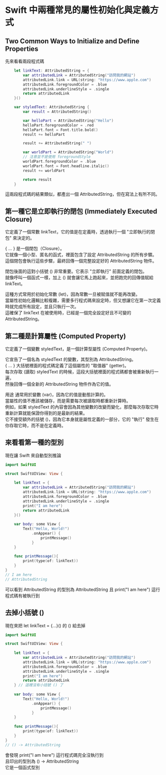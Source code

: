 # Swift 中兩種常見的屬性初始化與定義方式 

## Two Common Ways to Initialize and Define Properties

先來看看兩段程式碼

```swift
    let linkText: AttributedString = {
        var attributedLink = AttributedString("訪問我的網站")
        attributedLink.link = URL(string: "https://www.apple.com")
        attributedLink.foregroundColor = .blue
        attributedLink.underlineStyle = .single
        return attributedLink
    }()
```

```swift
    var styledText: AttributedString {
        var result = AttributedString()

        var helloPart = AttributedString("Hello")
        helloPart.foregroundColor = .red
        helloPart.font = Font.title.bold()
        result += helloPart

        result += AttributedString(" ")

        var worldPart = AttributedString("World")
        // 注意並不是使用 foregroundStyle
        worldPart.foregroundColor = .blue
        worldPart.font = Font.headline.italic()
        result += worldPart

        return result
    }
```

這兩段程式碼的結果類似，都產出一個 AttributedString，但在寫法上有所不同。

## 第一種它是立即執行的閉包 (Immediately Executed Closure)

它定義了一個常數 linkText，它的值是在定義時，透過執行一個 "立即執行的閉包" 來決定的。

{ ... } 是一個閉包（Closure）。  
它就像一個小型、匿名的函式，裡面包含了設定 AttributedString 的所有步驟。  
這個閉包會執行這些步驟，最終回傳一個完整設定好的 AttributedString 物件。

閉包後面的這對小括號 () 非常重要。它表示 "立即執行" 前面定義的閉包。  
就像呼叫一個函式一樣，加上 () 就會讓它馬上跑起來，並把跑完的回傳值賦給 linkText。

這種方式常用於初始化常數 (let)，因為常數一旦被賦值就不能再改變。  
當屬性初始化邏輯比較複雜，需要多行程式碼來設定時，但又想讓它在第一次定義時就完成所有設定，並且只執行一次。  
這確保了 linkText 在被使用時，已經是一個完全設定好且不可變的 AttributedString。

## 第二種是計算屬性 (Computed Property)

它定義了一個變數 styledText，是一個計算型屬性 (Computed Property)。

它宣告了一個名為 styledText 的變數，其型別為 AttributedString。  
{ ... } 大括號裡面的程式碼定義了這個屬性的 "取值器" (getter)。  
每次存取 (讀取) styledText 的時候，這段大括號裡面的程式碼都會被重新執行一遍，  
然後回傳一個全新的 AttributedString 物件作為它的值。

用途
通常用於變數 (var)，因為它的值是動態計算的。  
當屬性的值不應該被儲存，而是需要每次被讀取時都重新計算時。  
例如，如果 styledText 的內容會因為其他變數的改變而變化，那麼每次存取它時重新計算就能保證你得到的是最新的結果。  
它不接受額外的括號 ()，因為它本身就是屬性定義的一部分，它的 "執行" 發生在你存取它時，而不是在定義時。  

## 來看看第一種的型別

現在讓 Swift 來自動型別推論

```swift
import SwiftUI

struct SwiftUIView: View {
    
    let linkText = {
        var attributedLink = AttributedString("訪問我的網站")
        attributedLink.link = URL(string: "https://www.apple.com")
        attributedLink.foregroundColor = .blue
        attributedLink.underlineStyle = .single
        print("I am here")
        return attributedLink
    }()
    
    var body: some View {
        Text("Hello, World!")
            .onAppear() {
                printMessage()
            }
    }
    
    func printMessage(){
        print(type(of: linkText))
    }
}
// I am here
// AttributedString
```

可以看到 AttributedString 的型別為 AttributedString
且 print("I am here") 這行程式碼有被執行到

## 去掉小括號 ()

現在來把 let linkText = {...}() 的 () 給去掉

```swift
import SwiftUI

struct SwiftUIView: View {
    
    let linkText = {
        var attributedLink = AttributedString("訪問我的網站")
        attributedLink.link = URL(string: "https://www.apple.com")
        attributedLink.foregroundColor = .blue
        attributedLink.underlineStyle = .single
        print("I am here")
        return attributedLink
    } // 這裡沒有小括號 () 了
    
    var body: some View {
        Text("Hello, World!")
            .onAppear() {
                printMessage()
            }
    }
    
    func printMessage(){
        print(type(of: linkText))
    }
}
// () -> AttributedString
```

會發現 print("I am here") 這行程式碼完全沒執行到  
且印出的型別為 () -> AttributedString  
它是一個函式型別
